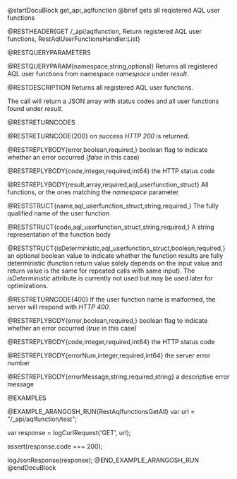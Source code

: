 
@startDocuBlock get_api_aqlfunction
@brief gets all reqistered AQL user functions

@RESTHEADER{GET /_api/aqlfunction, Return registered AQL user functions, RestAqlUserFunctionsHandler:List}

@RESTQUERYPARAMETERS

@RESTQUERYPARAM{namespace,string,optional}
Returns all registered AQL user functions from namespace *namespace* under *result*.

@RESTDESCRIPTION
Returns all registered AQL user functions.

The call will return a JSON array with status codes and all user functions found under *result*.

@RESTRETURNCODES

@RESTRETURNCODE{200}
on success *HTTP 200* is returned.

@RESTREPLYBODY{error,boolean,required,}
boolean flag to indicate whether an error occurred (*false* in this case)

@RESTREPLYBODY{code,integer,required,int64}
the HTTP status code

@RESTREPLYBODY{result,array,required,aql_userfunction_struct}
All functions, or the ones matching the *namespace* parameter 

@RESTSTRUCT{name,aql_userfunction_struct,string,required,}
The fully qualified name of the user function

@RESTSTRUCT{code,aql_userfunction_struct,string,required,}
A string representation of the function body

@RESTSTRUCT{isDeterministic,aql_userfunction_struct,boolean,required,}
an optional boolean value to indicate whether the function
results are fully deterministic (function return value solely depends on
the input value and return value is the same for repeated calls with same
input). The *isDeterministic* attribute is currently not used but may be
used later for optimizations.

@RESTRETURNCODE{400}
If the user function name is malformed, the server will respond with *HTTP 400*.

@RESTREPLYBODY{error,boolean,required,}
boolean flag to indicate whether an error occurred (*true* in this case)

@RESTREPLYBODY{code,integer,required,int64}
the HTTP status code

@RESTREPLYBODY{errorNum,integer,required,int64}
the server error number

@RESTREPLYBODY{errorMessage,string,required,string}
a descriptive error message


@EXAMPLES

@EXAMPLE_ARANGOSH_RUN{RestAqlfunctionsGetAll}
  var url = "/_api/aqlfunction/test";

  var response = logCurlRequest('GET', url);

  assert(response.code === 200);

  logJsonResponse(response);
@END_EXAMPLE_ARANGOSH_RUN
@endDocuBlock

